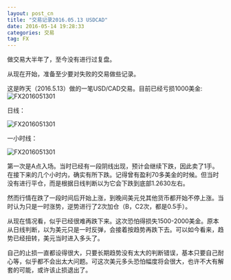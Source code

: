 ```yaml
---
layout: post_cn
title: "交易记录2016.05.13 USDCAD"
date: 2016-05-14 19:28:33
categories: 交易
tag: FX
---
```


做交易大半年了，至今没有进行过复盘。

从现在开始，准备至少要对失败的交易做些记录。

这是昨天（2016.5.13）做的一笔USD/CAD交易。目前已经亏损1000美金:
![FX2016051301](http://7d9qq1.com1.z0.glb.clouddn.com/FX2016051301.png)

日线：

![FX2016051301](http://7d9qq1.com1.z0.glb.clouddn.com/USDCADDaily.png)

一小时线：

![FX2016051301](http://7d9qq1.com1.z0.glb.clouddn.com/USDCADH1.png)

第一次是A点入场。当时已经有一段阴线出现，预计会继续下跌，因此卖了1手。在接下来的几个小时内，确实有所下跌。记得曾有盈利70多美金的时候。但当时没有进行平仓，而是根据日线判断以为它会下跌到底部1.2630左右。

然而行情在跌了一段时间后开始上涨，到晚间美元兑其他货币都开始不停上涨。当时认为只是一时涨势，逆势进行了2次加仓（B，C2次，都是0.5手）。

从现在情况看，似乎已经很难再跌下来。这次恐怕得损失1500-2000美金。原本从日线判断，以为美元只是一时反弹，会接着按趋势再跌下去。可以如今看来，趋势已经扭转，美元当时进入多头了。

自己的止损一直都设得很大，只要长期趋势没有太大的判断错误，基本只要自己耐心等，似乎都不会出太大问题。可这次美元多头恐怕幅度将会很大，也许不大有解套的可能，或许该止损退出了。


